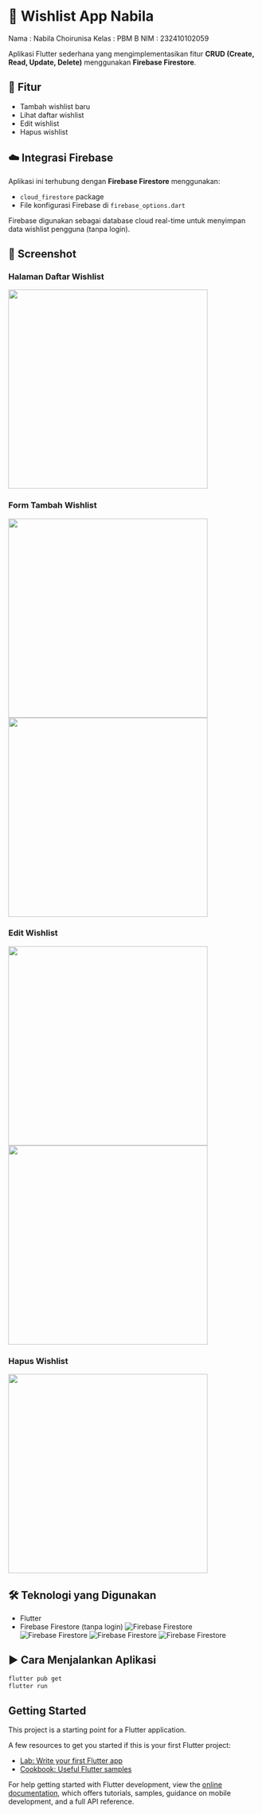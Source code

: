 # 📌 Wishlist App Nabila

Nama    : Nabila Choirunisa
Kelas   : PBM B
NIM     : 232410102059

Aplikasi Flutter sederhana yang mengimplementasikan fitur **CRUD (Create, Read, Update, Delete)** menggunakan **Firebase Firestore**.

## 🔧 Fitur
- Tambah wishlist baru
- Lihat daftar wishlist
- Edit wishlist
- Hapus wishlist

## ☁️ Integrasi Firebase

Aplikasi ini terhubung dengan **Firebase Firestore** menggunakan:
- `cloud_firestore` package
- File konfigurasi Firebase di `firebase_options.dart`

Firebase digunakan sebagai database cloud real-time untuk menyimpan data wishlist pengguna (tanpa login).

## 📸 Screenshot

### Halaman Daftar Wishlist
<img src="Documentation/list.jpeg" width="400"/>

### Form Tambah Wishlist
<img src="Documentation/tambah%20data.png" width="400"/>
<img src="Documentation/lihat%20hasil%20tambah%20data.png" width="400"/>

### Edit Wishlist
<img src="Documentation/edit.png" width="400"/>
<img src="Documentation/bukti%20edit.png" width="400"/>

### Hapus Wishlist
<img src="Documentation/berhasil%20hapus.png" width="400"/>


## 🛠️ Teknologi yang Digunakan
- Flutter
- Firebase Firestore (tanpa login)
![Firebase Firestore](Documentation/firebase1.png)
![Firebase Firestore](Documentation/firebase2.png)
![Firebase Firestore](Documentation/firebase3.png)
![Firebase Firestore](Documentation/firebase4.png)

## ▶️ Cara Menjalankan Aplikasi

```bash
flutter pub get
flutter run 
```

## Getting Started

This project is a starting point for a Flutter application.

A few resources to get you started if this is your first Flutter project:

- [Lab: Write your first Flutter app](https://docs.flutter.dev/get-started/codelab)
- [Cookbook: Useful Flutter samples](https://docs.flutter.dev/cookbook)

For help getting started with Flutter development, view the
[online documentation](https://docs.flutter.dev/), which offers tutorials,
samples, guidance on mobile development, and a full API reference.
